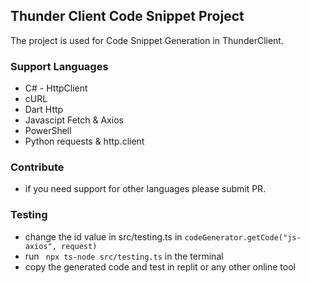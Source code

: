 ## Thunder Client Code Snippet Project

The project is used for Code Snippet Generation in ThunderClient.

### Support Languages

- C# - HttpClient
- cURL
- Dart Http
- Javascipt Fetch & Axios
- PowerShell
- Python requests & http.client

### Contribute

- if you need support for other languages please submit PR.

### Testing

- change the id value in src/testing.ts in `codeGenerator.getCode("js-axios", request)`
- run ` npx ts-node src/testing.ts` in the terminal
- copy the generated code and test in replit or any other online tool
